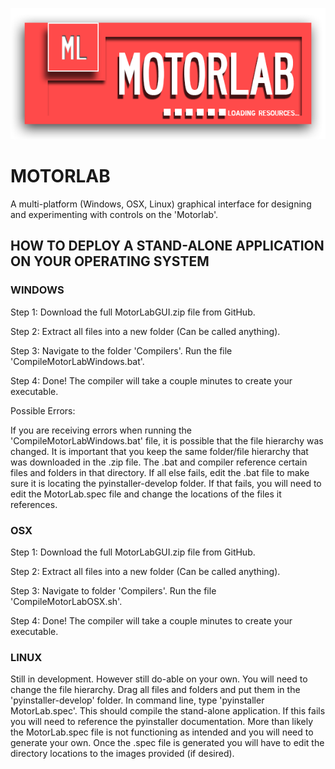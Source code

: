 <p align="center">
  <img src="https://github.com/black3037/MotorLabGUI/blob/master/Resources/splash_loading.png" alt="motorlab"/>
</p>


# MOTORLAB

A multi-platform (Windows, OSX, Linux) graphical interface for designing and experimenting with controls on the 'Motorlab'.

## HOW TO DEPLOY A STAND-ALONE APPLICATION ON YOUR OPERATING SYSTEM

### WINDOWS

Step 1: Download the full MotorLabGUI.zip file from GitHub.

Step 2: Extract all files into a new folder (Can be called anything).

Step 3: Navigate to the folder 'Compilers'. Run the file 'CompileMotorLabWindows.bat'.

Step 4: Done! The compiler will take a couple minutes to create your executable.

Possible Errors:

If you are receiving errors when running the 'CompileMotorLabWindows.bat' file, it is possible that the file hierarchy was changed.
It is important that you keep the same folder/file hierarchy that was downloaded in the .zip file. The .bat and compiler reference
certain files and folders in that directory. If all else fails, edit the .bat file to make sure it is locating the pyinstaller-develop
folder. If that fails, you will need to edit the MotorLab.spec file and change the locations of the files it references.

### OSX

Step 1: Download the full MotorLabGUI.zip file from GitHub.

Step 2: Extract all files into a new folder (Can be called anything).

Step 3: Navigate to folder 'Compilers'. Run the file 'CompileMotorLabOSX.sh'.

Step 4: Done! The compiler will take a couple minutes to create your executable.

### LINUX

Still in development. However still do-able on your own. You will need to change the file hierarchy. Drag all files and folders and
put them in the 'pyinstaller-develop' folder. In command line, type 'pyinstaller MotorLab.spec'. This should compile the stand-alone
application. If this fails you will need to reference the pyinstaller documentation. More than likely the MotorLab.spec file is not
functioning as intended and you will need to generate your own. Once the .spec file is generated you will have to edit the directory
locations to the images provided (if desired).
